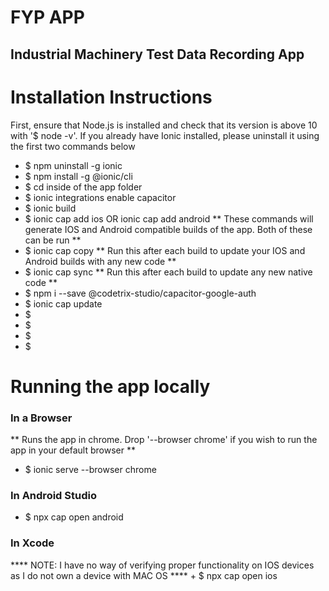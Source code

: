 # FYP APP

## Industrial Machinery Test Data Recording App

# Installation Instructions
First, ensure that Node.js is installed and check that its version is above 10 with '$ node -v'.
If you already have Ionic installed, please uninstall it using the first two commands below
+ $  npm uninstall -g ionic
+ $  npm install -g @ionic/cli
+ $  cd inside of the app folder
+ $  ionic integrations enable capacitor
+ $  ionic build
+ $  ionic cap add ios OR ionic cap add android  **  These commands will generate IOS and Android compatible builds of the app.  Both of these can be run  **
+ $  ionic cap copy  **  Run this after each build to update your IOS and Android builds with any new code  **
+ $  ionic cap sync  **  Run this after each build to update any new native code  **
+ $  npm i --save @codetrix-studio/capacitor-google-auth
+ $  ionic cap update
+ $
+ $
+ $
+ $

# Running the app locally
<h3>In a Browser</h3>

**  Runs the app in chrome.  Drop '--browser chrome' if you wish to run the app in your default browser  **
+ $  ionic serve --browser chrome

<h3>In Android Studio</h3>

+ $  npx cap open android

<h3>In Xcode</h3>
****  NOTE:  I have no way of verifying proper functionality on IOS devices as I do not own a device with MAC OS  ****
+ $  npx cap open ios

